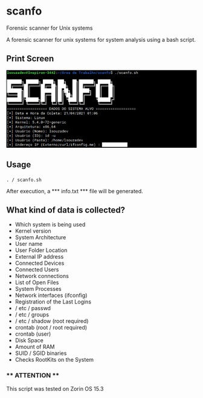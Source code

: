# scanfo
Forensic scanner for Unix systems
 
A forensic scanner for unix systems for system analysis using a bash script.

## Print Screen
![Screen capture of the running program](./printscreen.png "Screen capture")

## Usage
`. / scanfo.sh`

After execution, a *** info.txt *** file will be generated.

## What kind of data is collected?
* Which system is being used
* Kernel version
* System Architecture
* User name
* User Folder Location
* External IP address
* Connected Devices
* Connected Users
* Network connections
* List of Open Files
* System Processes
* Network interfaces (ifconfig)
* Registration of the Last Logins
* / etc / passwd
* / etc / groups
* / etc / shadow (root required)
* crontab (root / root required)
* crontab (user)
* Disk Space
* Amount of RAM
* SUID / SGID binaries
* Checks RootKits on the System


### ** ATTENTION **
This script was tested on Zorin OS 15.3
